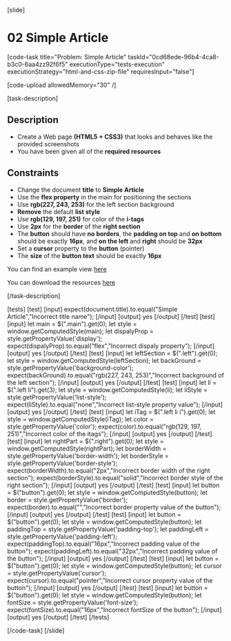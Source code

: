 
[slide]

# 02 Simple Article

[code-task title="Problem: Simple Article" taskId="0cd68ede-96b4-4ca8-b3c0-6aa4zz92f6f5" executionType="tests-execution" executionStrategy="html-and-css-zip-file" requiresInput="false"]

[code-upload allowedMemory="30" /]

[task-description]

## Description
* Create a Web page **(HTML5 + CSS3)** that looks and behaves like the provided screenshots
* You have been given all of the **required resources**

## Constraints
* Change the document **title** to **Simple Article**
* Use the **flex property** in the main for positioning the sections
* Use **rgb(227, 243, 253)** for the left section background
* **Remove** the default **list style**
* Use **rgb(129, 197, 251)** for color of the **i-tags**
* Use **2px** for the **border** of the **right section**
* The **button** should have **no borders**, the **padding on top** and **on bottom** should be exactly **16px**, and **on the left** and **right** should be **32px**
* Set a **cursor** property to the **button** (pointer)
* The **size** of the **button text** should be exactly **16px**

You can find an example view [here](https://i.imgur.com/jJ84BM9.png)

You can download the resources [here](https://mega.nz/file/mR5D2Ayb#-hV_GOaBo1V9YUD9Ryd7fftKq4-cMrAQV5HYmuWgXBA)

[/task-description]

[tests]
[test]
[input]
expect(document.title).to.equal("Simple Article","Incorrect title name");
[/input]
[output]
yes
[/output]
[/test]
[test]
[input]
let main = $(".main").get(0);
let style = window.getComputedStyle(main);
let dispalyProp = style.getPropertyValue('display');
expect(dispalyProp).to.equal("flex","Incorrect dispaly property");
[/input]
[output]
yes
[/output]
[/test]
[test]
[input]
let leftSection = $(".left").get(0);
let style = window.getComputedStyle(leftSection);
let backGround = style.getPropertyValue('background-color');
expect(backGround).to.equal("rgb(227, 243, 253)","Incorrect background of the left section");
[/input]
[output]
yes
[/output]
[/test]
[test]
[input]
let li = $(".left li").get(3);
let style = window.getComputedStyle(li);
let liStyle = style.getPropertyValue('list-style');
expect(liStyle).to.equal("none","Incorrect list-style property value");
[/input]
[output]
yes
[/output]
[/test]
[test]
[input]
let iTag = $(".left li i").get(0);
let style = window.getComputedStyle(iTag);
let color = style.getPropertyValue('color');
expect(color).to.equal("rgb(129, 197, 251)","Incorrect color of the itags");
[/input]
[output]
yes
[/output]
[/test]
[test]
[input]
let rightPart = $(".right").get(0);
let style = window.getComputedStyle(rightPart);
let borderWidth = style.getPropertyValue('border-width');
let borderStyle = style.getPropertyValue('border-style');
expect(borderWidth).to.equal("2px","Incorrect border width of the right section");
expect(borderStyle).to.equal("solid","Incorrect border style of the right section");
[/input]
[output]
yes
[/output]
[/test]
[test]
[input]
let button = $("button").get(0);
let style = window.getComputedStyle(button);
let border = style.getPropertyValue('border');
expect(border).to.equal("","Incorrect border property value of the button");
[/input]
[output]
yes
[/output]
[/test]
[test]
[input]
let button = $("button").get(0);
let style = window.getComputedStyle(button);
let paddingTop = style.getPropertyValue('padding-top');
let paddingLeft = style.getPropertyValue('padding-left');
expect(paddingTop).to.equal("16px","Incorrect padding value of the button");
expect(paddingLeft).to.equal("32px","Incorrect padding value of the button");
[/input]
[output]
yes
[/output]
[/test]
[test]
[input]
let button = $("button").get(0);
let style = window.getComputedStyle(button);
let cursor = style.getPropertyValue('cursor');
expect(cursor).to.equal("pointer","Incorrect cursor property value of the button");
[/input]
[output]
yes
[/output]
[/test]
[test]
[input]
let button = $("button").get(0);
let style = window.getComputedStyle(button);
let fontSize = style.getPropertyValue('font-size');
expect(fontSize).to.equal("16px","Incorrect fontSize of the button");
[/input]
[output]
yes
[/output]
[/test]
[/tests]

[/code-task]
[/slide]